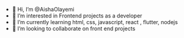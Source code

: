 - 👋 Hi, I’m @AishaOlayemi
- 👀 I’m interested in Frontend projects as a developer
- 🌱 I’m currently learning  html, css, javascript, react , flutter, nodejs
- 💞️ I’m looking to collaborate on front end projects
  

<!---
AishaOlayemi/AishaOlayemi is a ✨ special ✨ repository because its `README.md` (this file) appears on your GitHub profile.
You can click the Preview link to take a look at your changes.
--->
